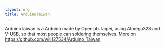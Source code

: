 ```yaml
---
layout: org
title: ArduinoTaiwan
---
```

ArduinoTaiwan is a Arduino made by Openlab.Taipei, using Atmega328 and V-USB, so that most people can soldering themselves. More on https://github.com/will127534/Arduino_Taiwan